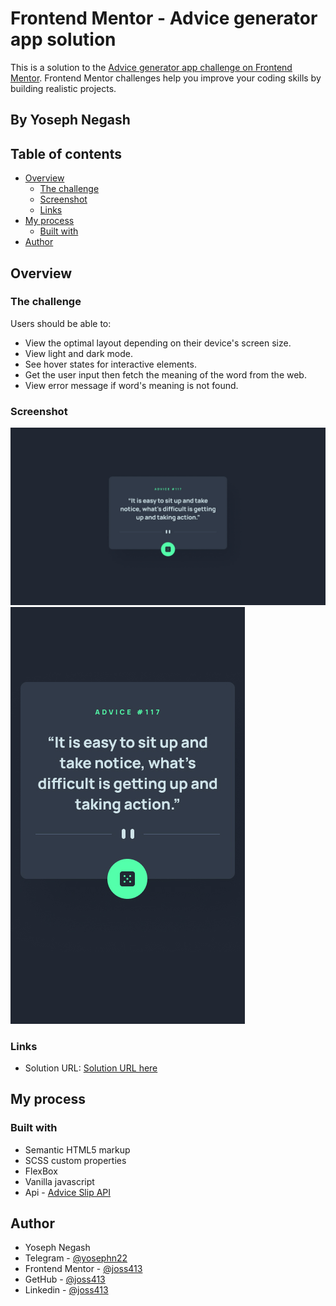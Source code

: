 # Frontend Mentor - Advice generator app solution

This is a solution to the [Advice generator app challenge on Frontend Mentor](https://www.frontendmentor.io/challenges/advice-generator-app-QdUG-13db). Frontend Mentor challenges help you improve your coding skills by building realistic projects.



## By Yoseph Negash

## Table of contents

- [Overview](#overview)
  - [The challenge](#the-challenge)
  - [Screenshot](#screenshot)
  - [Links](#links)
- [My process](#my-process)
  - [Built with](#built-with)
- [Author](#author)

## Overview

### The challenge

Users should be able to:

- View the optimal layout depending on their device's screen size.
- View light and dark mode.
- See hover states for interactive elements.
- Get the user input then fetch the meaning of the word from the web.
- View error message if word's meaning is not found.

### Screenshot

![Screenshot](./design/desktop-design.jpg)
![Screenshot](./design/mobile-design.jpg)

### Links

- Solution URL: [Solution URL here](https://advice-generator-app-5pz.pages.dev/)

## My process

### Built with

- Semantic HTML5 markup
- SCSS custom properties
- FlexBox
- Vanilla javascript
- Api - [Advice Slip API](https://api.adviceslip.com)

## Author

- Yoseph Negash
- Telegram - [@yosephn22](https://t.me/yosephn22)
- Frontend Mentor - [@joss413](https://www.frontendmentor.io/profile/joss413)
- GetHub - [@joss413](https://github.com/joss413)
- Linkedin - [@joss413](https://www.linkedin.com/in/yoseph-negash-8573b6251)
